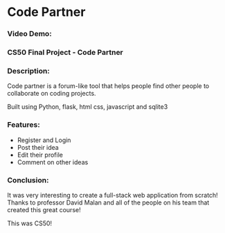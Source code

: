 # Code Partner
### Video Demo:  <URL HERE>
### CS50 Final Project - Code Partner
### Description:
Code partner is a forum-like tool that helps people find other people to collaborate on coding projects.

Built using Python, flask, html css, javascript and sqlite3
### Features:
- Register and Login
- Post their idea
- Edit their profile
- Comment on other ideas

### Conclusion:
It was very interesting to create a full-stack web application from scratch! Thanks to professor David Malan and all of the people on his team that created this great course!

This was CS50!
